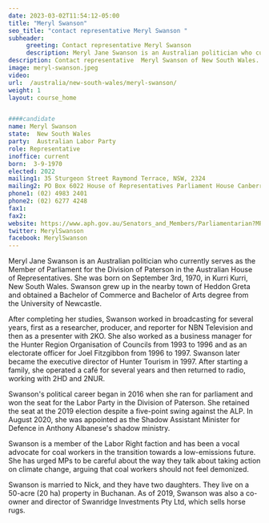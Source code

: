 ```yaml
---
date: 2023-03-02T11:54:12-05:00
title: "Meryl Swanson"
seo_title: "contact representative Meryl Swanson "
subheader:
     greeting: Contact representative Meryl Swanson
     description: Meryl Jane Swanson is an Australian politician who currently serves as the Member of Parliament for the Division of Paterson in the Australian House of Representatives.
description: Contact representative  Meryl Swanson of New South Wales. Contact information for  Meryl Swanson includes email address, phone number, and mailing address.
image: meryl-swanson.jpeg
video:
url:  /australia/new-south-wales/meryl-swanson/
weight: 1
layout: course_home


####candidate
name: Meryl Swanson
state:	New South Wales
party:	Australian Labor Party
role: Representative
inoffice: current
born:  3-9-1970
elected: 2022
mailing1: 35 Sturgeon Street Raymond Terrace, NSW, 2324
mailing2: PO Box 6022 House of Representatives Parliament House Canberra ACT 2600
phone1: (02) 4983 2401
phone2: (02) 6277 4248
fax1:
fax2:
website: https://www.aph.gov.au/Senators_and_Members/Parliamentarian?MPID=264170
twitter: MerylSwanson
facebook: MerylSwanson
---
```



Meryl Jane Swanson is an Australian politician who currently serves as the Member of Parliament for the Division of Paterson in the Australian House of Representatives. She was born on September 3rd, 1970, in Kurri Kurri, New South Wales. Swanson grew up in the nearby town of Heddon Greta and obtained a Bachelor of Commerce and Bachelor of Arts degree from the University of Newcastle.

After completing her studies, Swanson worked in broadcasting for several years, first as a researcher, producer, and reporter for NBN Television and then as a presenter with 2KO. She also worked as a business manager for the Hunter Region Organisation of Councils from 1993 to 1996 and as an electorate officer for Joel Fitzgibbon from 1996 to 1997. Swanson later became the executive director of Hunter Tourism in 1997. After starting a family, she operated a café for several years and then returned to radio, working with 2HD and 2NUR.

Swanson's political career began in 2016 when she ran for parliament and won the seat for the Labor Party in the Division of Paterson. She retained the seat at the 2019 election despite a five-point swing against the ALP. In August 2020, she was appointed as the Shadow Assistant Minister for Defence in Anthony Albanese's shadow ministry.

Swanson is a member of the Labor Right faction and has been a vocal advocate for coal workers in the transition towards a low-emissions future. She has urged MPs to be careful about the way they talk about taking action on climate change, arguing that coal workers should not feel demonized.

Swanson is married to Nick, and they have two daughters. They live on a 50-acre (20 ha) property in Buchanan. As of 2019, Swanson was also a co-owner and director of Swanridge Investments Pty Ltd, which sells horse rugs.